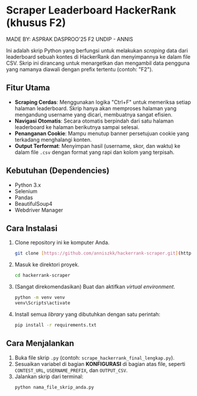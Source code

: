 # Scraper Leaderboard HackerRank (khusus F2)
MADE BY: ASPRAK DASPROO'25 F2 UNDIP - ANNIS

Ini adalah skrip Python yang berfungsi untuk melakukan *scraping* data dari leaderboard sebuah kontes di HackerRank dan menyimpannya ke dalam file CSV. Skrip ini dirancang untuk menargetkan dan mengambil data pengguna yang namanya diawali dengan prefix tertentu (contoh: "F2"). 

## Fitur Utama
- **Scraping Cerdas**: Menggunakan logika "Ctrl+F" untuk memeriksa setiap halaman leaderboard. Skrip hanya akan memproses halaman yang mengandung username yang dicari, membuatnya sangat efisien.
- **Navigasi Otomatis**: Secara otomatis berpindah dari satu halaman leaderboard ke halaman berikutnya sampai selesai.
- **Penanganan Cookie**: Mampu menutup banner persetujuan cookie yang terkadang menghalangi konten.
- **Output Terformat**: Menyimpan hasil (username, skor, dan waktu) ke dalam file `.csv` dengan format yang rapi dan kolom yang terpisah.

## Kebutuhan (Dependencies)
- Python 3.x
- Selenium
- Pandas
- BeautifulSoup4
- Webdriver Manager

## Cara Instalasi
1.  Clone repository ini ke komputer Anda.
    ```bash
    git clone [https://github.com/anniszkk/hackerrank-scraper.git](https://github.com/anniszkk/hackerrank-scraper.git)
    ```
2.  Masuk ke direktori proyek.
    ```bash
    cd hackerrank-scraper
    ```
3.  (Sangat direkomendasikan) Buat dan aktifkan *virtual environment*.
    ```bash
    python -m venv venv
    venv\Scripts\activate
    ```
4.  Install semua *library* yang dibutuhkan dengan satu perintah:
    ```bash
    pip install -r requirements.txt
    ```

## Cara Menjalankan
1.  Buka file skrip `.py` (contoh: `scrape_hackerrank_final_lengkap.py`).
2.  Sesuaikan variabel di bagian **KONFIGURASI** di bagian atas file, seperti `CONTEST_URL`, `USERNAME_PREFIX`, dan `OUTPUT_CSV`.
3.  Jalankan skrip dari terminal:
    ```bash
    python nama_file_skrip_anda.py
    ```
